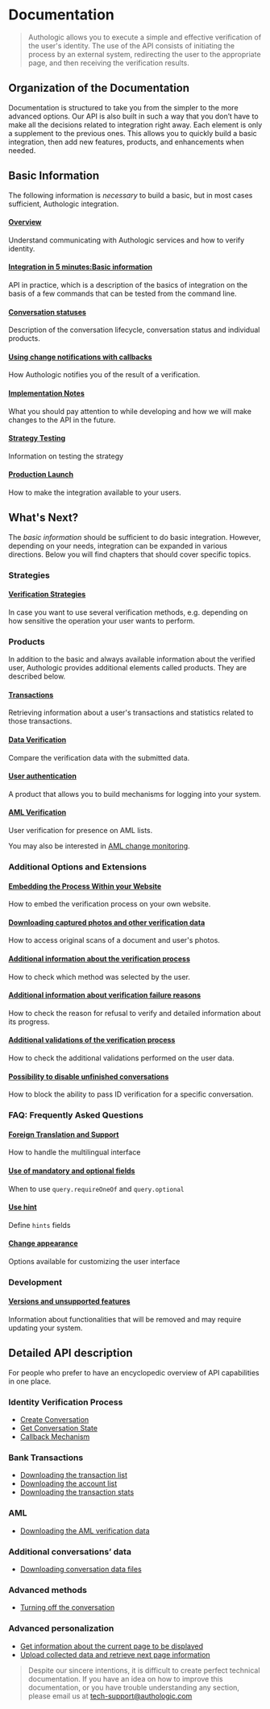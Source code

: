 # Documentation

<!-- theme: info -->
> Authologic allows you to execute a simple and effective verification of the user's identity. 
> The use of the API consists of initiating the process by an external system, redirecting the 
> user to the appropriate page, and then receiving the verification results.

## Organization of the Documentation
Documentation is structured to take you from the simpler to the more advanced options.
Our API is also built in such a way that you don’t have to make all the decisions related to integration right away. 
Each element is only a supplement to the previous ones. This allows you to quickly build a basic integration, then add 
new features, products, and enhancements when needed.

## Basic Information
The following information is *necessary* to build a basic, but in most cases sufficient, Authologic integration.

#### [Overview](overview.md) 
Understand communicating with Authologic services and how to verify identity.

#### [Integration in 5 minutes:Basic information](5minutesTutorial.md)
API in practice, which is a description of the basics of integration on the basis of a few commands that can be 
tested from the command line.

#### [Conversation statuses](statuses.md)
Description of the conversation lifecycle, conversation status and individual products.

#### [Using change notifications with callbacks](callback.md)
How Authologic notifies you of the result of a verification.

#### [Implementation Notes](implementation.md)
What you should pay attention to while developing and how we will make changes to the API in the future.

#### [Strategy Testing](testing.md)
Information on testing the strategy

#### [Production Launch](golive.md)
How to make the integration available to your users.

## What's Next?
The _basic information_ should be sufficient to do basic integration. However, depending on your needs, 
integration can be expanded in various directions. Below you will find chapters that should cover specific topics.

### Strategies

#### [Verification Strategies](strategies.md) 
In case you want to use several verification methods, e.g. depending on how sensitive the operation your user wants to perform.

### Products
In addition to the basic and always available information about the verified user, Authologic provides additional elements 
called products. They are described below.

#### [Transactions](product-bankTransactions.md)
Retrieving information about a user's transactions and statistics related to those transactions.

#### [Data Verification](product-verify.md)
Compare the verification data with the submitted data.

#### [User authentication](product-auth.md) 
A product that allows you to build mechanisms for logging into your system.

#### [AML Verification](product-aml.md) 
User verification for presence on AML lists.

You may also be interested in [AML change monitoring](product-aml-subscription.md).

### Additional Options and Extensions

#### [Embedding the Process Within your Website](websdk.md)
How to embed the verification process on your own website.

#### [Downloading captured photos and other verification data](addon-metadata.md) 
How to access original scans of a document and user's photos.

#### [Additional information about the verification process](addon-info.md)
How to check which method was selected by the user.

#### [Additional information about verification failure reasons](addon-errors.md)
How to check the reason for refusal to verify and detailed information about its progress.

#### [Additional validations of the verification process](addon-checks.md)
How to check the additional validations performed on the user data.

#### [Possibility to disable unfinished conversations](addon-expire.md)
How to block the ability to pass ID verification for a specific conversation.

### FAQ: Frequently Asked Questions

#### [Foreign Translation and Support](i18n.md)
How to handle the multilingual interface

#### [Use of mandatory and optional fields](addon-mandatoryAndOptionalQueries.md)
When to use `query.requireOneOf` and `query.optional`

#### [Use hint](addon-hints.md)
Define `hints` fields

#### [Change appearance](customLayout.md)
Options available for customizing the user interface

### Development

#### [Versions and unsupported features](deprecations.md)
Information about functionalities that will be removed and may require updating your system.

## Detailed API description
For people who prefer to have an encyclopedic overview of API capabilities in one place.

### Identity Verification Process

- [Create Conversation](api/POST_conversations.md)
- [Get Conversation State](api/GET_conversations_ID.md)
- [Callback Mechanism](api/callback.md)

### Bank Transactions

- [Downloading the transaction list](api/GET_conversations_ID_bankTransactions.md)
- [Downloading the account list](api/GET_conversations_ID_bankTransactions_accounts.md)
- [Downloading the transaction stats](api/GET_conversations_ID_bankTransactions_stats.md)

### AML

- [Downloading the AML verification data](api/GET_conversations_ID_aml.md)

### Additional conversations’ data

- [Downloading conversation data files](api/GET_conversations_ID_identity_metadata_media_ID.md)

### Advanced methods

- [Turning off the conversation](api/DELETE_conversations_ID.md)

### Advanced personalization

- [Get information about the current page to be displayed](api/GET_conversations_ID_page_current.md)
- [Upload collected data and retrieve next page information](api/POST_conversations_ID_page_ID.md)

<!-- theme: info -->
>
> Despite our sincere intentions, it is difficult to create perfect technical documentation.
> If you have an idea on how to improve this documentation, or you have trouble understanding any section,
> please email us at tech-support@authologic.com
